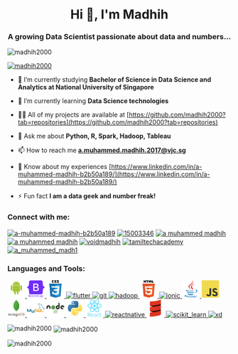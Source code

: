 <h1 align="center">Hi 👋, I'm Madhih</h1>
<h3 align="center">A growing Data Scientist passionate about data and numbers...</h3>

<p align="left"> <img src="https://komarev.com/ghpvc/?username=madhih2000&label=Profile%20views&color=0e75b6&style=flat" alt="madhih2000" /> </p>

<p align="left"> <a href="https://github.com/ryo-ma/github-profile-trophy"><img src="https://github-profile-trophy.vercel.app/?username=madhih2000" alt="madhih2000" /></a> </p>

- 🔭 I’m currently studying **Bachelor of Science in Data Science and Analytics at National University of Singapore**

- 🌱 I’m currently learning **Data Science technologies**

- 👨‍💻 All of my projects are available at [https://github.com/madhih2000?tab=repositories](https://github.com/madhih2000?tab=repositories)

- 💬 Ask me about **Python, R, Spark, Hadoop, Tableau**

- 📫 How to reach me **a.muhammed.madhih.2017@vjc.sg**

- 📄 Know about my experiences [https://www.linkedin.com/in/a-muhammed-madhih-b2b50a189/](https://www.linkedin.com/in/a-muhammed-madhih-b2b50a189/)

- ⚡ Fun fact **I am a data geek and number freak!**

<h3 align="left">Connect with me:</h3>
<p align="left">
<a href="https://linkedin.com/in/a-muhammed-madhih-b2b50a189" target="blank"><img align="center" src="https://image.flaticon.com/icons/png/512/174/174857.png" alt="a-muhammed-madhih-b2b50a189" height="30" width="40" /></a>
<a href="https://stackoverflow.com/users/15003346" target="blank"><img align="center" src="https://raw.githubusercontent.com/rahuldkjain/github-profile-readme-generator/neutral-icons/src/images/icons/Social/stack-overflow.svg" alt="15003346" height="30" width="40" /></a>
<a href="https://www.kaggle.com/amuhammedmadhih" target="blank"><img align="center" src="https://raw.githubusercontent.com/rahuldkjain/github-profile-readme-generator/neutral-icons/src/images/icons/Social/kaggle.svg" alt="a muhammed madhih" height="30" width="40" /></a>
<a href="https://www.facebook.com/amuhammed.madhih/" target="blank"><img align="center" src="https://raw.githubusercontent.com/rahuldkjain/github-profile-readme-generator/neutral-icons/src/images/icons/Social/facebook.svg" alt="a muhammed madhih" height="30" width="40" /></a>
<a href="https://instagram.com/voidmadhih" target="blank"><img align="center" src="https://raw.githubusercontent.com/rahuldkjain/github-profile-readme-generator/neutral-icons/src/images/icons/Social/instagram.svg" alt="voidmadhih" height="30" width="40" /></a>
<a href="https://www.youtube.com/channel/UCRv5Gjc6gP-UCYFBoHAPJGg" target="blank"><img align="center" src="https://raw.githubusercontent.com/rahuldkjain/github-profile-readme-generator/neutral-icons/src/images/icons/Social/youtube.svg" alt="tamiltechacademy" height="30" width="40" /></a>
<a href="https://www.hackerrank.com/a_muhammed_madh1" target="blank"><img align="center" src="https://raw.githubusercontent.com/rahuldkjain/github-profile-readme-generator/neutral-icons/src/images/icons/Social/hackerrank.svg" alt="a_muhammed_madh1" height="30" width="40" /></a>
</p>

<h3 align="left">Languages and Tools:</h3>
<p align="left"> <a href="https://developer.android.com" target="_blank"> <img src="https://raw.githubusercontent.com/devicons/devicon/master/icons/android/android-original-wordmark.svg" alt="android" width="40" height="40"/> </a> <a href="https://getbootstrap.com" target="_blank"> <img src="https://raw.githubusercontent.com/devicons/devicon/master/icons/bootstrap/bootstrap-plain-wordmark.svg" alt="bootstrap" width="40" height="40"/> </a> <a href="https://www.w3schools.com/css/" target="_blank"> <img src="https://raw.githubusercontent.com/devicons/devicon/master/icons/css3/css3-original-wordmark.svg" alt="css3" width="40" height="40"/> </a> <a href="https://flutter.dev" target="_blank"> <img src="https://www.vectorlogo.zone/logos/flutterio/flutterio-icon.svg" alt="flutter" width="40" height="40"/> </a> <a href="https://git-scm.com/" target="_blank"> <img src="https://www.vectorlogo.zone/logos/git-scm/git-scm-icon.svg" alt="git" width="40" height="40"/> </a> <a href="https://hadoop.apache.org/" target="_blank"> <img src="https://www.vectorlogo.zone/logos/apache_hadoop/apache_hadoop-icon.svg" alt="hadoop" width="40" height="40"/> </a> <a href="https://www.w3.org/html/" target="_blank"> <img src="https://raw.githubusercontent.com/devicons/devicon/master/icons/html5/html5-original-wordmark.svg" alt="html5" width="40" height="40"/> </a> <a href="https://ionicframework.com" target="_blank"> <img src="https://upload.wikimedia.org/wikipedia/commons/d/d1/Ionic_Logo.svg" alt="ionic" width="40" height="40"/> </a> <a href="https://www.java.com" target="_blank"> <img src="https://raw.githubusercontent.com/devicons/devicon/master/icons/java/java-original.svg" alt="java" width="40" height="40"/> </a> <a href="https://developer.mozilla.org/en-US/docs/Web/JavaScript" target="_blank"> <img src="https://raw.githubusercontent.com/devicons/devicon/master/icons/javascript/javascript-original.svg" alt="javascript" width="40" height="40"/> </a> <a href="https://www.mongodb.com/" target="_blank"> <img src="https://raw.githubusercontent.com/devicons/devicon/master/icons/mongodb/mongodb-original-wordmark.svg" alt="mongodb" width="40" height="40"/> </a> <a href="https://www.mysql.com/" target="_blank"> <img src="https://raw.githubusercontent.com/devicons/devicon/master/icons/mysql/mysql-original-wordmark.svg" alt="mysql" width="40" height="40"/> </a> <a href="https://nodejs.org" target="_blank"> <img src="https://raw.githubusercontent.com/devicons/devicon/master/icons/nodejs/nodejs-original-wordmark.svg" alt="nodejs" width="40" height="40"/> </a> <a href="https://www.python.org" target="_blank"> <img src="https://raw.githubusercontent.com/devicons/devicon/master/icons/python/python-original.svg" alt="python" width="40" height="40"/> </a> <a href="https://reactjs.org/" target="_blank"> <img src="https://raw.githubusercontent.com/devicons/devicon/master/icons/react/react-original-wordmark.svg" alt="react" width="40" height="40"/> </a> <a href="https://reactnative.dev/" target="_blank"> <img src="https://reactnative.dev/img/header_logo.svg" alt="reactnative" width="40" height="40"/> </a> <a href="https://www.scala-lang.org" target="_blank"> <img src="https://raw.githubusercontent.com/devicons/devicon/master/icons/scala/scala-original.svg" alt="scala" width="40" height="40"/> </a> <a href="https://scikit-learn.org/" target="_blank"> <img src="https://upload.wikimedia.org/wikipedia/commons/0/05/Scikit_learn_logo_small.svg" alt="scikit_learn" width="40" height="40"/> </a> <a href="https://www.adobe.com/products/xd.html" target="_blank"> <img src="https://cdn.worldvectorlogo.com/logos/adobe-xd.svg" alt="xd" width="40" height="40"/> </a> </p>

<p><img align="left" src="https://github-readme-stats.vercel.app/api/top-langs?username=madhih2000&show_icons=true&locale=en&layout=compact" alt="madhih2000" /></p>

<p>&nbsp;<img align="center" src="https://github-readme-stats.vercel.app/api?username=madhih2000&show_icons=true&locale=en" alt="madhih2000" /></p>

<p><img align="center" src="https://github-readme-streak-stats.herokuapp.com/?user=madhih2000&" alt="madhih2000" /></p>

